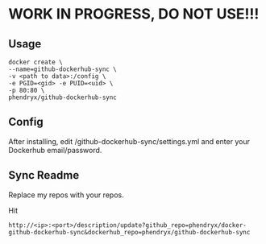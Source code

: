 
# WORK IN PROGRESS, DO NOT USE!!! #


## Usage

```
docker create \
--name=github-dockerhub-sync \
-v <path to data>:/config \
-e PGID=<gid> -e PUID=<uid> \
-p 80:80 \
phendryx/github-dockerhub-sync
```

## Config

After installing, edit <path to data>/github-dockerhub-sync/settings.yml and 
enter your Dockerhub email/password.

## Sync Readme

Replace my repos with your repos.

Hit 
```
http://<ip>:<port>/description/update?github_repo=phendryx/docker-github-dockerhub-sync&dockerhub_repo=phendryx/github-dockerhub-sync
```
